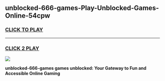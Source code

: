 
## unblocked-666-games-Play-Unblocked-Games-Online-54cpw
<h3>
<a href="https://premium76.site?title=unblocked-666-games&ref=25A">CLICK TO PLAY</a></h3>
<hr>

<h3>
<a href="https://premium76.site?title=unblocked-666-games&ref=25A">CLICK 2 PLAY</a>
  
</h3>

<a href="https://premium76.site?title=unblocked-666-games&ref=25A"><img src="https://clearcache.store/games.png"></a>


**unblocked-666-games games unblocked: Your Gateway to Fun and Accessible Online Gaming**
